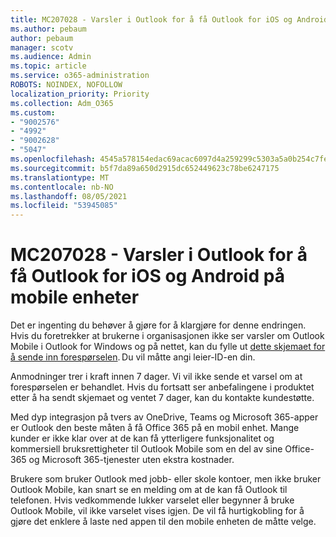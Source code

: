 ```yaml
---
title: MC207028 - Varsler i Outlook for å få Outlook for iOS og Android på mobile enheter
ms.author: pebaum
author: pebaum
manager: scotv
ms.audience: Admin
ms.topic: article
ms.service: o365-administration
ROBOTS: NOINDEX, NOFOLLOW
localization_priority: Priority
ms.collection: Adm_O365
ms.custom:
- "9002576"
- "4992"
- "9002628"
- "5047"
ms.openlocfilehash: 4545a578154edac69acac6097d4a259299c5303a5a0b254c7fe0c57869b7bcab
ms.sourcegitcommit: b5f7da89a650d2915dc652449623c78be6247175
ms.translationtype: MT
ms.contentlocale: nb-NO
ms.lasthandoff: 08/05/2021
ms.locfileid: "53945085"
---
```

# <a name="mc207028---notifications-in-outlook-to-obtain-outlook-for-ios-and-android-on-mobile-devices"></a>MC207028 - Varsler i Outlook for å få Outlook for iOS og Android på mobile enheter

Det er ingenting du behøver å gjøre for å klargjøre for denne endringen. Hvis du foretrekker at brukerne i organisasjonen ikke ser varsler om Outlook Mobile i Outlook for Windows og på nettet, kan du fylle ut [dette skjemaet for å sende inn forespørselen](https://aka.ms/MC207028). Du vil måtte angi leier-ID-en din. 

Anmodninger trer i kraft innen 7 dager. Vi vil ikke sende et varsel om at forespørselen er behandlet. Hvis du fortsatt ser anbefalingene i produktet etter å ha sendt skjemaet og ventet 7 dager, kan du kontakte kundestøtte.

Med dyp integrasjon på tvers av OneDrive, Teams og Microsoft 365-apper er Outlook den beste måten å få Office 365 på en mobil enhet. Mange kunder er ikke klar over at de kan få ytterligere funksjonalitet og kommersiell bruksrettigheter til Outlook Mobile som en del av sine Office-365 og Microsoft 365-tjenester uten ekstra kostnader.

Brukere som bruker Outlook med jobb- eller skole kontoer, men ikke bruker Outlook Mobile, kan snart se en melding om at de kan få Outlook til telefonen. Hvis vedkommende lukker varselet eller begynner å bruke Outlook Mobile, vil ikke varselet vises igjen. De vil få hurtigkobling for å gjøre det enklere å laste ned appen til den mobile enheten de måtte velge.
